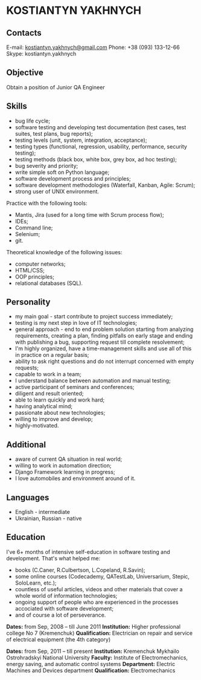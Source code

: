 KOSTIANTYN YAKHNYCH
===================

Contacts
--------

E-mail: kostiantyn.yakhnych@gmail.com
Phone: +38 (093) 133-12-66
Skype: kostiantyn.yakhnych

Objective
---------

Obtain a position of Junior QA Engineer

Skills
------

- bug life cycle;
- software testing and developing test documentation (test cases, test suites, test plans, bug reports);
- testing levels (unit, system, integration, acceptance);
- testing types (functional, regression, usability, performance, security testing);
- testing methods (black box, white box, grey box, ad hoc testing);
- bug severity and priority;
- write simple soft on Python language;
- software development process and principles;
- software development methodologies (Waterfall, Kanban, Agile: Scrum);
- strong user of UNIX environment.

Practice with the following tools:
- Mantis, Jira (used for a long time with Scrum process flow);
- IDEs;
- Command line;
- Selenium;
- git.


Theoretical knowledge of the following issues:
- computer networks;
- HTML/CSS;
- OOP principles;
- relational databases (SQL).

Personality
-----------

- my main goal - start contribute to project success immediately;
- testing is my next step in love of IT technologies;
- general approach - end to end problem solution starting from analyzing requirements, creating a plan, finding pitfalls on early stage and ending with publishing a bug, supporting request till complete resolvement;
- I'm highly organized, have a time-management skills and use all of this in practice on a regular basis;
- ability to ask right questions and do not interrupt concerned with empty requests;
- capable to work in a team;
- I understand balance between automation and manual testing;
- active participant of seminars and conferences;
- diligent and result oriented;
- able to learn quickly and work hard;
- having analytical mind;
- passionate about new technologies;
- willing to improve and develop;
- highly-motivated.

Additional
----------

- aware of current QA situation in real world;
- willing to work in automation direction;
- Django Framework learning in progress;
- I love automobiles and environment around of it.

Languages
---------

- English - intermediate
- Ukrainian, Russian - native

Education
---------
I've 6+ months of intensive self-education in software testing and development.
That's what helped me:
- books (C.Caner, R.Culbertson, L.Copeland, R.Savin);
- some online courses (Codecademy, QATestLab, Universarium, Stepic, SoloLearn, etc.);
- countless of useful articles, videos and other materials that cover a whole world of information technologies;
- ongoing support of people who are experienced in the processes accociated with software development;
- and of course a lot of perseverance.

**Dates:** from Sep, 2008 – till June 2011
**Institution:** Higher professional college No 7 (Kremenchuk)
**Qualification:** Electrician on repair and service of electrical equipment (the 4th category)

**Dates:** from Sep, 2011 – till present
**Institution:** Kremenchuk Mykhailo Ostrohradskyi National University
**Faculty:** Institute of Electromechanics, energy saving, and automatic control systems
**Department:** Electric Machines and Devices department
**Qualification:** Electromechanics








